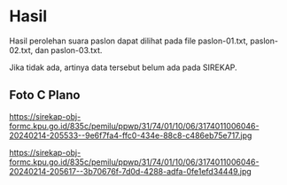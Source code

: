 # Hasil

Hasil perolehan suara paslon dapat dilihat pada file paslon-01.txt, paslon-02.txt, dan paslon-03.txt.

Jika tidak ada, artinya data tersebut belum ada pada SIREKAP.

## Foto C Plano

https://sirekap-obj-formc.kpu.go.id/835c/pemilu/ppwp/31/74/01/10/06/3174011006046-20240214-205533--9e6f7fa4-ffc0-434e-88c8-c486eb75e717.jpg

https://sirekap-obj-formc.kpu.go.id/835c/pemilu/ppwp/31/74/01/10/06/3174011006046-20240214-205617--3b70676f-7d0d-4288-adfa-0fe1efd34449.jpg

